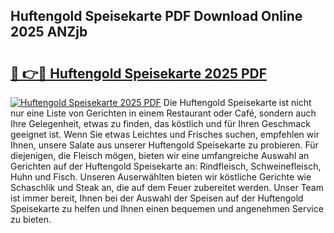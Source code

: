 ## Huftengold Speisekarte PDF Download Online 2025 ANZjb

# <h2><a href="http://gcav3h.nevu.top/?p=Huftengold+Speisekarte">🔗 👉🔴 Huftengold Speisekarte 2025 PDF</a></h2>

[![Huftengold Speisekarte 2025 PDF](https://i.imgur.com/dBaPXMq.png)](http://gcav3h.nevu.top/?p=Huftengold+Speisekarte)
Die Huftengold Speisekarte ist nicht nur eine Liste von Gerichten in einem Restaurant oder Café, sondern auch Ihre Gelegenheit, etwas zu finden, das köstlich und für Ihren Geschmack geeignet ist. Wenn Sie etwas Leichtes und Frisches suchen, empfehlen wir Ihnen, unsere Salate aus unserer Huftengold Speisekarte zu probieren. Für diejenigen, die Fleisch mögen, bieten wir eine umfangreiche Auswahl an Gerichten auf der Huftengold Speisekarte an: Rindfleisch, Schweinefleisch, Huhn und Fisch. Unseren Auserwählten bieten wir köstliche Gerichte wie Schaschlik und Steak an, die auf dem Feuer zubereitet werden. Unser Team ist immer bereit, Ihnen bei der Auswahl der Speisen auf der Huftengold Speisekarte zu helfen und Ihnen einen bequemen und angenehmen Service zu bieten.

